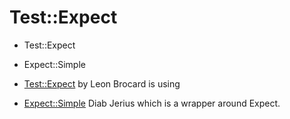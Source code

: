 # Test::Expect

* Test::Expect
* Expect::Simple


* [Test::Expect](https://metacpan.org/pod/Test::Expect) by Leon Brocard is using
* [Expect::Simple](https://metacpan.org/pod/Expect::Simple) Diab Jerius which is a wrapper around Expect.




